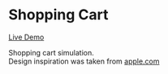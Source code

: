 # Shopping Cart

[Live Demo](https://avetisovi.github.io/shopping-cart/)

Shopping cart simulation.\
Design inspiration was taken from [apple.com](https://www.apple.com/)
